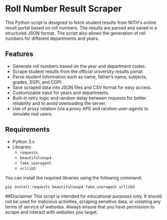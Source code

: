 # Roll Number Result Scraper

This Python script is designed to fetch student results from NITH's online result portal based on roll numbers.
The results are parsed and saved in a structured JSON format. The script also allows the generation of roll numbers for different departments and years.

## Features
- Generate roll numbers based on the year and department codes.
- Scrape student results from the official university results portal.
- Parse student information such as name, father’s name, subjects, grades, SGPI, and CGPI.
- Save scraped data into JSON files and CSV format for easy access.
- Customizable input for years and departments.
- Built-in retry logic and random delay between requests for better reliability and to avoid overloading the server.
- Use of proxy rotation (via a proxy API) and random user-agents to simulate real users.

## Requirements

- Python 3.x
- Libraries:
  - `requests`
  - `beautifulsoup4`
  - `fake_useragent`
  - `urllib3`
  
You can install the required libraries using the following command:

```bash
pip install requests beautifulsoup4 fake_useragent urllib3
```

##Disclaimer
This script is intended for educational purposes only. It should not be used for malicious activities, scraping sensitive data, or violating any terms of service of websites. Always ensure that you have permission to scrape and interact with websites you target.
